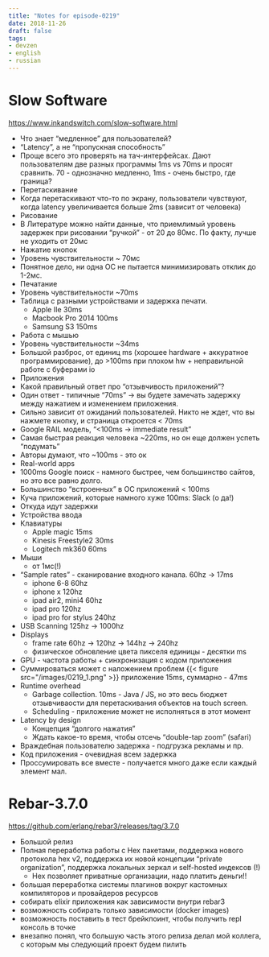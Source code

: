 ```yaml
---
title: "Notes for episode-0219"
date: 2018-11-26
draft: false
tags:
- devzen
- english
- russian
---
```


# Slow Software
https://www.inkandswitch.com/slow-software.html

- Что знает “медленное” для пользователей?
- “Latency”, а не “пропускная способность”
- Проще всего это проверять на тач-интерфейсах. Дают пользователям две разных программы 1ms vs 70ms и просят сравнить. 70 - однозначно медленно, 1ms - очень быстро, где граница?
- Перетаскивание
- Когда перетаскивают что-то по экрану, пользователи чувствуют, когда latency увеличивается больше 2ms (зависит от человека)
- Рисование
- В Литературе можно найти данные, что приемлимый уровень задержек при рисовании “ручкой” - от 20 до 80мс. По факту, лучше не уходить от 20мс
- Нажатие кнопок
- Уровень чувствительности ~ 70мс
- Понятное дело, ни одна ОС не пытается минимизировать отклик до 1-2мс.
- Печатание
- Уровень чувствительности ~70ms
- Таблица с разными устройствами и задержка печати.
    - Apple IIe 30ms
    - Macbook Pro 2014 100ms
    - Samsung S3 150ms
- Работа с мышью
- Уровень чувствительности ~34ms
- Большой разброс, от единиц ms (хорошее hardware + аккуратное программирование), до >100ms при плохом hw + неправильной работе с буферами io
- Приложения
- Какой правильный ответ про “отзывчивость приложений”?
- Один ответ - типичные “70ms” -> вы будете замечать задержку между нажатием и изменением приложения.
- Сильно зависит от ожиданий пользователей. Никто не ждет, что вы нажмете кнопку, и страница откроется < 70ms
- Google RAIL модель, “<100ms -> immediate result”
- Самая быстрая реакция человека ~220ms, но он еще должен успеть “подумать”
- Авторы думают, что ~100ms - это ок
- Real-world apps
- 1000ms Google поиск - намного быстрее, чем большинство сайтов, но это все равно долго.
- Большинство “встроенных” в ОС приложений < 100ms
- Куча приложений, которые намного хуже 100ms: Slack (о да!)
- Откуда идут задержки
- Устройства ввода
- Клавиатуры
    - Apple magic 15ms
    - Kinesis Freestyle2 30ms
    - Logitech mk360  60ms
- Мыши
    - от 1мс(!)
- “Sample rates” - сканирование входного канала. 60hz -> 17ms
    - iphone 6-8 60hz
    - iphone x 120hz
    - ipad air2, mini4 60hz
    - ipad pro 120hz
    - ipad pro for stylus 240hz
- USB Scanning 125hz -> 1000hz
- Displays
    - frame rate 60hz -> 120hz -> 144hz -> 240hz
    - физическое обновление цвета пикселя единицы - десятки ms
- GPU - частота работы + синхронизация с кодом приложения
- Суммироваться может с наложением проблем
  {{< figure src="/images/0219_1.png" >}}
приложение 15ms, суммарно - 47ms
- Runtime overhead
    - Garbage collection. 10ms - Java / JS, но это весь бюджет отзывчиваости для перетаскивания объектов на touch screen.
    - Scheduling - приложение может не исполняться в этот момент
- Latency by design
    - Концепция “долгого нажатия”
    - Ждать какое-то время, чтобы отсечь “double-tap zoom” (safari)
- Враждебная пользователю задержка - подгрузка рекламы и пр.
- Код приложения - очевидная всем задержка
- Проссумировать все вместе - получается много даже если каждый элемент мал.

# Rebar-3.7.0
https://github.com/erlang/rebar3/releases/tag/3.7.0

- Большой релиз
- Полная переработка работы с Hex пакетами, поддержка нового протокола hex v2, поддержка их новой концепции “private organization”, поддержка локальных зеркал и self-hosted индексов (!)
    - Hex позволяет приватные организации, надо платить деньги!!
- большая переработка системы плагинов вокруг кастомных компиляторов и провайдеров ресурсов
- собирать elixir приложения как зависимости внутри rebar3
- возможность собирать только зависимости (docker images)
- возможность поставить в тест брейкпоинт, чтобы получить repl консоль в точке
- внезапно понял, что большую часть этого релиза делал мой коллега, с которым мы следующий проект будем пилить
